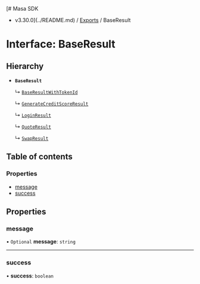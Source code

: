 [# Masa SDK
 - v3.30.0](../README.md) / [Exports](../modules.md) / BaseResult

# Interface: BaseResult

## Hierarchy

- **`BaseResult`**

  ↳ [`BaseResultWithTokenId`](BaseResultWithTokenId.md)

  ↳ [`GenerateCreditScoreResult`](GenerateCreditScoreResult.md)

  ↳ [`LoginResult`](LoginResult.md)

  ↳ [`QuoteResult`](QuoteResult.md)

  ↳ [`SwapResult`](SwapResult.md)

## Table of contents

### Properties

- [message](BaseResult.md#message)
- [success](BaseResult.md#success)

## Properties

### message

• `Optional` **message**: `string`

___

### success

• **success**: `boolean`
